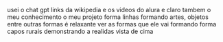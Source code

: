 usei o chat gpt links da wikipedia e os videos do alura e claro tambem o meu conhecimento
o meu projeto forma linhas formando artes, objetos entre outras formas
é relaxante ver as formas que ele vai formando
forma capos rurais demonstrando a realidas vista de cima
